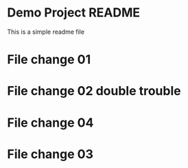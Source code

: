# Demo Project README

This is a simple readme file

# File change 01
# File change 02 double trouble 
# File change 04
# File change 03